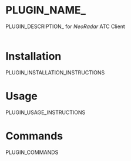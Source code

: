 # PLUGIN_NAME_
PLUGIN_DESCRIPTION_ for *NeoRadar* ATC Client <br>
<br>

# Installation
PLUGIN_INSTALLATION_INSTRUCTIONS

# Usage
PLUGIN_USAGE_INSTRUCTIONS

# Commands
PLUGIN_COMMANDS